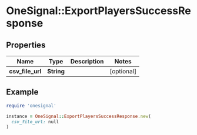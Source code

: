 # OneSignal::ExportPlayersSuccessResponse

## Properties

| Name | Type | Description | Notes |
| ---- | ---- | ----------- | ----- |
| **csv_file_url** | **String** |  | [optional] |

## Example

```ruby
require 'onesignal'

instance = OneSignal::ExportPlayersSuccessResponse.new(
  csv_file_url: null
)
```

